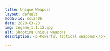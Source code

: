 ```yaml
---
title: Unique Weapons
layout: default
modal-id: solar06
date: 2020-03-23
img: ingame_1.1.12.jpg
alt: Shooting unique weapons
description: <p>Powerful tactical weapons!</p>

---
```

